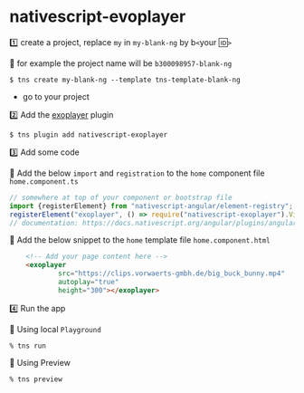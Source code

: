 # nativescript-evoplayer

:one: create a project, replace `my` in `my-blank-ng` by b`<`your :id:`>`

:pushpin: for example the project name will be `b300098957-blank-ng` 

```
$ tns create my-blank-ng --template tns-template-blank-ng
```

* go to your project 


:two: Add the [exoplayer](https://github.com/google/ExoPlayer) plugin

```
$ tns plugin add nativescript-exoplayer
```

:three: Add some code

:pushpin: Add the below `import` and `registration` to the `home` component file `home.component.ts`

```typescript
// somewhere at top of your component or bootstrap file
import {registerElement} from "nativescript-angular/element-registry";
registerElement("exoplayer", () => require("nativescript-exoplayer").Video);
// documentation: https://docs.nativescript.org/angular/plugins/angular-third-party.html#simple-elements
```

:pushpin: Add the below snippet to the `home` template file `home.component.html`


```html
    <!-- Add your page content here -->
    <exoplayer
            src="https://clips.vorwaerts-gmbh.de/big_buck_bunny.mp4"
            autoplay="true"
            height="300"></exoplayer>
```

:four: Run the app

:pushpin: Using local `Playground`

```
% tns run
```

:pushpin: Using Preview

```
% tns preview
```
